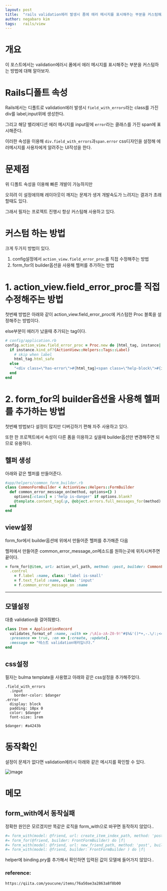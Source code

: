 ```yaml
---
layout: post
title:  "rails validation에러 발생시 폼에 에러 메시지를 표시해주는 부분을 커스텀해보자"
author: negabaro kim
tags:	rails/view
---
```


# 개요

이 포스트에서는 validation에러시 폼에서 에러 메시지를 표시해주는 부분을 커스텀하는 방법에 대해 알아보자.


# Rails디폴트 속성

Rails에서는 디폴트로 validation에러 발생시  `field_with_errors`라는 class를 가진 div를
label,input위에 생성한다.

그리고 해당 밸리에디션 에러 메시지를 input밑에 `error`라는 클래스를 가진 span에 표시해준다.

이러한 속성을 이용해 `div.field_with_errors`과`span.error` css디자인을 설정해 에러메시지를 사용자에게
알려주는 UI작성을 한다.


# 문제점

위 디폴트 속성을 이용해 빠른 개발이 가능하지만

오히려 이 설정에의해 레이아웃이 깨지는 문제가 생겨 개발속도가 느려지는 결과가 초래할때도 있다.

그래서 필자는 프로젝트 진행시 항상 커스텀해 사용하고 있다.


# 커스텀 하는 방법

크게 두가지 방법이 있다.

1. config설정에서 `action_view.field_error_proc`를 직접 수정해주는 방법
2. form_for의 builder옵션을 사용해 헬퍼를 추가하는 방법




# 1. action_view.field_error_proc를 직접 수정해주는 방법

첫번째 방법은 아래와 같이 action_view.field_error_proc에 커스텀한 Proc 블록을 설정해주는 방법이다.

else부분이 에러가 났을때 추가되는 tag이다.

```ruby
# config/application.rb
config.action_view.field_error_proc = Proc.new do |html_tag, instance|
  if instance.kind_of?(ActionView::Helpers::Tags::Label)
    # skip when label
    html_tag.html_safe
  else
    "<div class=\"has-error\">#{html_tag}<span class=\"help-block\">#{instance.error_message.first}</span></div>".html_safe
  end
end
```


# 2. form_for의 builder옵션을 사용해 헬퍼를 추가하는 방법

첫번째 방법보다 설정이 많지만 디버깅하기 편해 자주 사용하고 있다.

또한 한 프로젝트에서 속성이 다른 폼을 이용하고 싶을때 builder옵션만 변경해주면 되므로 유용하다.



## 헬퍼 생성

아래와 같은 헬퍼를 만들어준다.

```ruby
#app/helpers/common_form_builder.rb
class CommonFormBuilder < ActionView::Helpers::FormBuilder
  def common_error_message_on(method, options={} )
    options[:class] = :'help is-danger' if options.blank?
    @template.content_tag(:p, @object.errors.full_messages_for(method).first, options) if @object.errors.has_key?(method)
  end
end
```

## view설정

form_for에서 builder옵션에 위에서 만들어준 헬퍼를 추가해준 다음

헬퍼에서 만들어준 common_error_message_on메소드를 원하는곳에 위치시켜주면 끝이다.



```ruby
= form_for(@item, url: action_url_path, method: :post, builder: CommonFormBuilder ) do |f|
  .control
    = f.label :name, class: 'label is-small'
    = f.text_field :name, class: 'input'
    = f.common_error_message_on :name
```

----

## 모델설정

대충 validation을 걸어줘봤다.

```ruby
class Item < ApplicationRecord
  validates_format_of :name, :with => /\A[a-zA-Z0-9!"#$%&'()*+,-.\/:;<=>?@\[\]^_`{|}~]+\z/,
  :presence => true, :on => [:create, :update],
  :message => "테스트 validation에러입니다."
end
```


## css설정

필자는 bulma template을 사용했고 아래와 같은 css설정을 추가해주었다.

```
.field_with_errors
  .input
    border-color: $danger
.error
  display: block
  padding: 10px 0
  color: $danger
  font-size: 1rem

$danger: #a4243b
```


# 동작확인

설정이 문제가 없다면 validation에러시 아래와 같은 메시지를 확인할 수 있다.

![image](https://user-images.githubusercontent.com/4640346/93320085-9d173180-f84b-11ea-9c0f-826f39ff95fb.png)




# 메모


## form_with에서 동작실패

정확한 원인은 모르겠지만 똑같은 로직을 form_with으로 바꾸면
동작하지 않았다..


```ruby
#= form_with(model: @friend, url: create_item_index_path, method: 'post', builder: FrontFormBuilder ) do |f| #Failed..
#= form_for(@friend, builder: FrontFormBuilder) do |f|
#= form_with(model: @friend, url: new_friend_path, method: 'post', builder: FrontFormBuilder ) do |f|
#= form_with(model: @friend, builder: FrontFormBuilder ) do |f|
```

helper에 binding.pry를 추가해서 확인하면 입력된 값이 모델에 들어가지 않았다..


### reference:

```
https://qiita.com/youcune/items/76a50ae3a2863a8f8b00
```